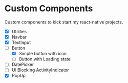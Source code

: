 # Custom Components

Custom components to kick start my react-native projects.

- [x] Utilities
- [x] Navbar
- [x] TextInput
- [ ] Button
  - [x] Simple button with icon
  - [ ] Button with Loading state
- [ ] DatePicker
- [ ] UI Blocking ActivityIndicator
- [x] PopUp
